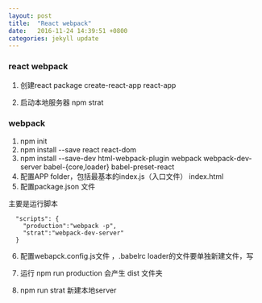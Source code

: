 ```yaml
---
layout: post
title:  "React webpack"
date:   2016-11-24 14:39:51 +0800
categories: jekyll update
---
```




### react webpack 
1. 创建react package create-react-app react-app

2. 启动本地服务器 npm strat




### webpack
1. npm init
2. npm install --save react react-dom
3. npm install --save-dev html-webpack-plugin webpack webpack-dev-server babel-{core,loader}
babel-preset-react
4. 配置APP folder，包括最基本的index.js（入口文件） index.html
5. 配置package.json 文件


主要是运行脚本

```
  "scripts": {
    "production":"webpack -p",
    "strat":"webpack-dev-server"
  }
```

6. 配置webapck.config.js文件 ，.babelrc  loader的文件要单独新建文件，写
7. 运行 npm run production 
会产生 dist 文件夹

8. npm run strat 新建本地server 

